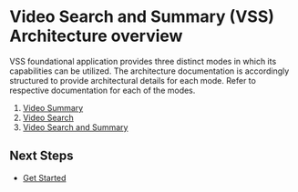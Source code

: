 # Video Search and Summary (VSS) Architecture overview

VSS foundational application provides three distinct modes in which its capabilities can be utilized. The architecture documentation is accordingly structured to provide architectural details for each mode. Refer to respective  documentation for each of the modes.

1. [Video Summary](./overview-architecture-summary.md)
2. [Video Search](./overview-architecture-search.md)
3. [Video Search and Summary]()

## Next Steps
- [Get Started](./get-started.md)